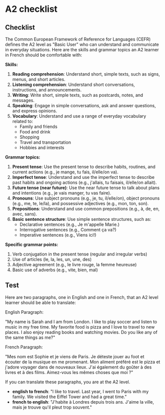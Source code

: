 # A2 checklist

## Checklist

The Common European Framework of Reference for Languages (CEFR) defines the A2 level as "Basic User" who can understand and communicate in everyday situations. Here are the skills and grammar topics an A2 learner in French should be comfortable with:

**Skills:**

1. **Reading comprehension**: Understand short, simple texts, such as signs, menus, and short articles.
2. **Listening comprehension**: Understand short conversations, instructions, and announcements.
3. **Writing**: Write short, simple texts, such as postcards, notes, and messages.
4. **Speaking**: Engage in simple conversations, ask and answer questions, and express opinions.
5. **Vocabulary**: Understand and use a range of everyday vocabulary related to:
   - Family and friends
   - Food and drink
   - Shopping
   - Travel and transportation
   - Hobbies and interests

**Grammar topics:**

1. **Present tense**: Use the present tense to describe habits, routines, and current actions (e.g., je mange, tu fais, il/elle/on va).
2. **Imperfect tense**: Understand and use the imperfect tense to describe past habits and ongoing actions (e.g., j'allais, tu faisais, il/elle/on allait).
3. **Future tense (near future)**: Use the near future tense to talk about plans and intentions (e.g., je vais manger, tu vas faire).
4. **Pronouns**: Use subject pronouns (e.g., je, tu, il/elle/on), object pronouns (e.g., me, te, le/la), and possessive adjectives (e.g., mon, ton, son).
5. **Prepositions**: Understand and use common prepositions (e.g., à, de, en, avec, sans).
6. **Basic sentence structure**: Use simple sentence structures, such as:
   - Declarative sentences (e.g., Je m'appelle Marie.)
   - Interrogative sentences (e.g., Comment ça va?)
   - Imperative sentences (e.g., Viens ici!)

**Specific grammar points:**

1. Verb conjugation in the present tense (regular and irregular verbs)
2. Use of articles (le, la, les, un, une, des)
3. Adjective agreement (e.g., le livre rouge, la femme heureuse)
4. Basic use of adverbs (e.g., vite, bien, mal)

## Test

Here are two paragraphs, one in English and one in French, that an A2 level learner should be able to translate:

English Paragraph:

"My name is Sarah and I am from London. I like to play soccer and listen to music in my free time. My favorite food is pizza and I love to travel to new places. I also enjoy reading books and watching movies. Do you like any of the same things as me?"

French Paragraph:

"Mes nom est Sophie et je viens de Paris. Je déteste jouer au foot et écouter de la musique en me promenant. Mon aliment préféré est le pizza et j'adore voyager dans de nouveaux lieux. J'ai également du goûter à des livres et à des films. Aimez-vous les mêmes choses que moi ?"

If you can translate these paragraphs, you are at the A2 level.

- **english to french**: "I like to travel. Last year, I went to Paris with my family. We visited the Eiffel Tower and had a great time."
- **french to english**: "J'habite à Londres depuis trois ans. J'aime la ville, mais je trouve qu'il pleut trop souvent."
